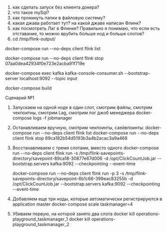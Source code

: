 1) как сделать запуск без клиента докера?
2) что такое mySql?
3) как прокинуть папки в файловую систему?
4) какая джава работает тут? на какой джаве написан Флинк?
5) как посмотреть Лаг в Флинке? Правильно я понимаю, что если есть отставание, то можно врубить больше нод и больше слотов?
6)  cd /tmp/flink-output/

docker-compose run --no-deps client flink list

docker-compose run --no-deps client flink stop 07aa0dea42934f0e723e2acba91f719e


docker-compose exec kafka kafka-console-consumer.sh --bootstrap-server localhost:9092 --topic input


docker-compose build

Сценарий №1
1) Запускаем на одной ноде в один слот, смотрим файлы, смотрим чекпоитны, смотрим Lag, смотрим лог джоб менеджера
   docker-compose logs -f jobmanager
   
2) Останавливаем вручную, смотрим чекпоинты, саейвпоинты:
    docker-compose run --no-deps client flink list
    docker-compose run --no-deps client flink stop 89ca182b54d5193b3a4b2acac3a9a468
   
3) Восстанавливаем с тремя слотами, вместо одного
   docker-compose run --no-deps client flink run -s /tmp/flink-savepoints-directory/savepoint-89ca18-30877e67d006 -d /opt/ClickCountJob.jar --bootstrap.servers kafka:9092 --checkpointing --event-time

   docker-compose run --no-deps client flink run -p 3 -s /tmp/flink-savepoints-directory/savepoint-6b1c66-399eac83255b -d /opt/ClickCountJob.jar --bootstrap.servers kafka:9092 --checkpointing --event-time

4) Добавляем еще три ноды, которые автоматически регистрируются в application master
   docker-compose scale taskmanager=4

5) Убиваем первую, на которой занято два слота
   docker kill operations-playground_taskmanager_1
   docker kill operations-playground_taskmanager_2